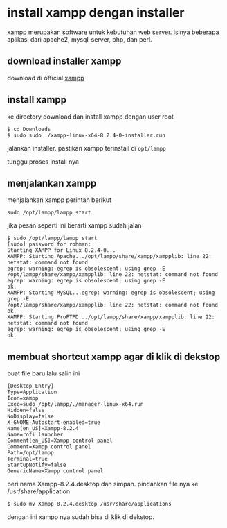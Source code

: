 # install xampp dengan installer
xampp merupakan software untuk kebutuhan web server. isinya beberapa aplikasi
dari apache2, mysql-server, php, dan perl. 

## download installer xampp
download di official [xampp](https://www.apachefriends.org/download.html)

## install xampp
ke directory download dan install xampp dengan user root
```
$ cd Downloads
$ sudo sudo ./xampp-linux-x64-8.2.4-0-installer.run

```
jalankan installer. pastikan xampp terinstall di `opt/lampp`

tunggu proses install nya

## menjalankan xampp

menjalankan xampp perintah berikut
```
sudo /opt/lampp/lampp start
```
jika pesan seperti ini berarti xampp sudah jalan

```
$ sudo /opt/lampp/lampp start
[sudo] password for rohman:
Starting XAMPP for Linux 8.2.4-0...
XAMPP: Starting Apache.../opt/lampp/share/xampp/xampplib: line 22: netstat: command not found
egrep: warning: egrep is obsolescent; using grep -E
/opt/lampp/share/xampp/xampplib: line 22: netstat: command not found
egrep: warning: egrep is obsolescent; using grep -E
ok.
XAMPP: Starting MySQL...egrep: warning: egrep is obsolescent; using grep -E
/opt/lampp/share/xampp/xampplib: line 22: netstat: command not found
ok.
XAMPP: Starting ProFTPD.../opt/lampp/share/xampp/xampplib: line 22: netstat: command not found
egrep: warning: egrep is obsolescent; using grep -E
ok.
```

## membuat shortcut xampp agar di klik di dekstop

buat file baru lalu salin ini
```
[Desktop Entry]
Type=Application
Icon=xampp
Exec=sudo /opt/lampp/./manager-linux-x64.run
Hidden=false
NoDisplay=false
X-GNOME-Autostart-enabled=true
Name[en_US]=Xampp-8.2.4
Name=rofi launcher
Comment[en_US]=Xampp control panel
Comment=Xampp control panel
Path=/opt/lampp
Terminal=true
StartupNotify=false
GenericName=Xampp control panel
```
beri nama Xampp-8.2.4.desktop dan simpan. pindahkan file nya ke /usr/share/application

```
$ sudo mv Xampp-8.2.4.desktop /usr/share/applications
```

dengan ini xampp nya sudah bisa di klik di dekstop.




